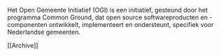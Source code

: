 Het Open Gemeente Initiatief (OGI) is een initiatief, gesteund door het programma Common Ground, dat open source softwareproducten en -componenten ontwikkelt, implementeert en ondersteunt, specifiek voor Nederlandse gemeenten.


 [[Archive]] 
